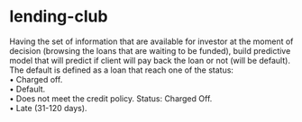 # lending-club

Having the set of information that are available for investor at the moment of decision (browsing the loans that are waiting to be funded), build predictive model that will predict if client will pay back the loan or not (will be default).
The default is defined as a loan that reach one of the status:    
• Charged off.  
• Default.  
• Does not meet the credit policy. Status: Charged Off.  
• Late (31-120 days).  
